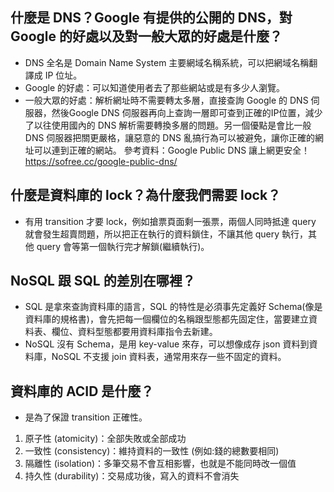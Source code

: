 ## 什麼是 DNS？Google 有提供的公開的 DNS，對 Google 的好處以及對一般大眾的好處是什麼？
- DNS 全名是 Domain Name System 主要網域名稱系統，可以把網域名稱翻譯成 IP 位址。
- Google 的好處：可以知道使用者去了那些網站或是有多少人瀏覽。
- 一般大眾的好處：解析網址時不需要轉太多層，直接查詢 Google 的 DNS 伺服器，然後Google DNS 伺服器再向上查詢一層即可查到正確的IP位置，減少了以往使用國內的 DNS 解析需要轉換多層的問題。另一個優點是會比一般 DNS 伺服器把關更嚴格，讓惡意的 DNS 亂搞行為可以被避免，讓你正確的網址可以連到正確的網站。
參考資料：Google Public DNS 讓上網更安全！https://sofree.cc/google-public-dns/


## 什麼是資料庫的 lock？為什麼我們需要 lock？
- 有用 transition 才要 lock，例如搶票頁面剩一張票，兩個人同時抵達 query 就會發生超賣問題，所以把正在執行的資料鎖住，不讓其他 query 執行，其他 query 會等第一個執行完才解鎖(繼續執行)。

## NoSQL 跟 SQL 的差別在哪裡？
- SQL 是拿來查詢資料庫的語言，SQL 的特性是必須事先定義好 Schema(像是資料庫的規格書)，會先把每一個欄位的名稱跟型態都先固定住，當要建立資料表、欄位、資料型態都要用資料庫指令去新建。
- NoSQL 沒有 Schema，是用 key-value 來存，可以想像成存 json 資料到資料庫，NoSQL 不支援 join 資料表，通常用來存一些不固定的資料。


## 資料庫的 ACID 是什麼？
- 是為了保證 transition 正確性。
1. 原子性 (atomicity)：全部失敗或全部成功
2. 一致性 (consistency)：維持資料的一致性 (例如:錢的總數要相同)
3. 隔離性 (isolation)：多筆交易不會互相影響，也就是不能同時改一個值
4. 持久性 (durability)：交易成功後，寫入的資料不會消失